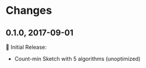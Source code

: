 Changes
===========

## 0.1.0, 2017-09-01


:star2: Initial Release:

* Count-min Sketch with 5 algorithms (unoptimized)